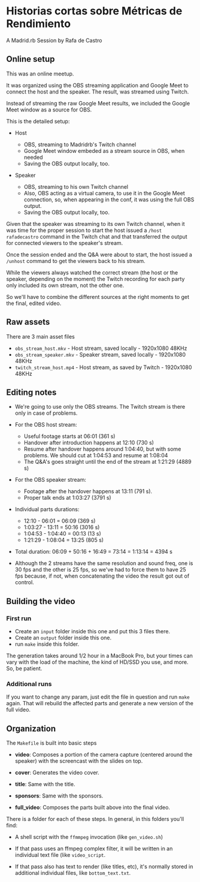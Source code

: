 # Historias cortas sobre Métricas de Rendimiento

A Madrid.rb Session by Rafa de Castro

## Online setup

This was an online meetup.

It was organized using the OBS streaming application and Google Meet
to connect the host and the speaker. The result, was streamed using
Twitch.

Instead of streaming the raw Google Meet results, we included the
Google Meet window as a source for OBS.

This is the detailed setup:

- Host
  - OBS, streaming to Madridrb's Twitch channel
  - Google Meet window embeded as a stream source in OBS, when needed
  - Saving the OBS output locally, too.
  
- Speaker
  - OBS, streaming to his own Twitch channel
  - Also, OBS acting as a virtual camera, to use it in the Google Meet
    connection, so, when appearing in the conf, it was using the full
    OBS output.
  - Saving the OBS output locally, too.
    
Given that the speaker was streaming to its own Twitch channel, when
it was time for the proper session to start the host issued a `/host
rafadecastro` command in the Twitch chat and that transferred the
output for connected viewers to the speaker's stream.

Once the session ended and the Q&A were about to start, the host
issued a `/unhost` command to get the viewers back to his stream.

While the viewers always watched the correct stream (the host or the
speaker, depending on the moment) the Twitch recording for each party
only included its own stream, not the other one.

So we'll have to combine the different sources at the right moments to
get the final, edited video.

## Raw assets

There are 3 main asset files

- `obs_stream_host.mkv` - Host stream, saved locally - 1920x1080 48KHz
- `obs_stream_speaker.mkv` - Speaker stream, saved locally - 1920x1080 48KHz
- `twitch_stream_host.mp4` - Host stream, as saved by Twitch - 1920x1080  48KHz

## Editing notes

- We're going to use only the OBS streams. The Twitch stream is there
  only in case of problems.
  
- For the OBS host stream:
  - Useful footage starts at 06:01 (361 s)
  - Handover after introduction happens at 12:10 (730 s)
  - Resume after handover happens around 1:04:40, but with some
    problems. We should cut at 1:04:53 and resume at 1:08:04
  - The Q&A's goes straight until the end of the stream at 1:21:29
    (4889 s)
    
- For the OBS speaker stream:
  - Footage after the handover happens at 13:11 (791 s).
  - Proper talk ends at 1:03:27 (3791 s)

- Individual parts durations:
  - 12:10 - 06:01 = 06:09 (369 s)
  - 1:03:27 - 13:11 = 50:16 (3016 s)
  - 1:04:53 - 1:04:40 = 00:13 (13 s)
  - 1:21:29 - 1:08:04 = 13:25 (805 s)

- Total duration: 06:09 + 50:16 + 16:49 = 73:14 = 1:13:14 = 4394 s

- Although the 2 streams have the same resolution and sound freq, one
  is 30 fps and the other is 25 fps, so we've had to force them to
  have 25 fps because, if not, when concatenating the video the result
  got out of control.

## Building the video

### First run

- Create an `input` folder inside this one and put this 3 files there.
- Create an `output` folder inside this one.
- run `make` inside this folder.

The generation takes around 1/2 hour in a MacBook Pro, but your times
can vary with the load of the machine, the kind of HD/SSD you use, and
more. So, be patient.

### Additional runs

If you want to change any param, just edit the file in question and
run `make` again. That will rebuild the affected parts and generate a
new version of the full video.

## Organization

The `Makefile` is built into basic steps

- **video**: Composes a portion of the camera capture (centered around
  the speaker) with the screencast with the slides on top.
  
- **cover**: Generates the video cover.

- **title**: Same with the title.

- **sponsors**: Same with the sponsors.

- **full_video**: Composes the parts built above into the final video.

There is a folder for each of these steps. In general, in this folders
you'll find:

- A shell script with the `ffmmpeg` invocation (like `gen_video.sh`)

- If that pass uses an ffmpeg complex filter, it will be written in an
  individual text file (like `video_script`.
  
- If that pass also has text to render (like titles, etc), it's
  normally stored in additional individual files, like
  `bottom_text.txt`.
